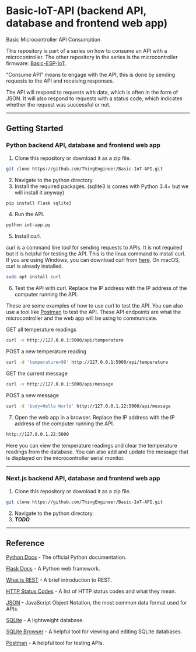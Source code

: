 # Basic-IoT-API (backend API, database and frontend web app) 
Basic Microcontroller API Consumption

This repository is part of a series on how to consume an API with a microcontroller. The other repository in the series is the microcontroller firmware: [Basic-ESP-IoT](https://github.com/ThingEngineer/Basic-ESP-IoT).

“Consume API” means to engage with the API, this is done by sending requests to the API and receiving responses. 

The API will respond to requests with data, which is often in the form of JSON. It will also respond to requests with a status code, which indicates whether the request was successful or not.

---
## Getting Started
### Python backend API, database and frontend web app
1) Clone this repository or download it as a zip file.
```sh
git clone https://github.com/ThingEngineer/Basic-IoT-API.git
```
2) Navigate to the python directory.
3) Install the required packages. (sqlite3 is comes with Python 3.4+ but we will install it anyway) 
```sh
pip install Flask sqlite3
```
4) Run the API.
```sh
python iot-app.py
```
5) Install curl. 

curl is a command line tool for sending requests to APIs. It is not required but it is helpful for testing the API. This is the linux command to install curl. If you are using Windows, you can download curl from [here](https://curl.haxx.se/windows/). On macOS, curl is already installed.
```sh
sudo apt install curl
```
6) Test the API with curl. Replace the IP address with the IP address of the computer running the API.

These are some examples of how to use curl to test the API. You can also use a tool like [Postman](https://www.postman.com) to test the API. These API endpoints are what the microcontroller and the web app will be using to communicate.

GET all temperature readings
```sh
curl -v http://127.0.0.1:5000/api/temperature
```
POST a new temperature reading
```sh
curl -d 'temperature=99' http://127.0.0.1:5000/api/temperature
```
GET the current message
```sh
curl -v http://127.0.0.1:5000/api/message
```
POST a new message
```sh
curl -d 'body=Hello World' http://127.0.0.1.22:5000/api/message
```
7) Open the web app in a browser. Replace the IP address with the IP address of the computer running the API.
```sh
http://127.0.0.1.22:5000
```
Here you can view the temperature readings and clear the temperature readings from the database. You can also add and update the message that is displayed on the microcontroller serial monitor.

---
### Next.js backend API, database and frontend web app
1) Clone this repository or download it as a zip file.
```sh
git clone https://github.com/ThingEngineer/Basic-IoT-API.git
```
2) Navigate to the python directory.
3) ***TODO***
---
## Reference
[Python Docs](https://docs.python.org/3/) - The official Python documentation.

[Flask Docs](https://flask.palletsprojects.com/en/1.1.x/) - A Python web framework.

[What is REST](https://restfulapi.net) - A brief introduction to REST.

[HTTP Status Codes](https://httpstatuses.com) - A list of HTTP status codes and what they mean.

[JSON](https://www.json.org/json-en.html) - JavaScript Object Notation, the most common data format used for APIs.

[SQLite](https://www.sqlite.org/index.html) - A lightweight database.

[SQLite Browser](https://sqlitebrowser.org) - A helpful tool for viewing and editing SQLite databases.

[Postman](https://www.postman.com) - A helpful tool for testing APIs.